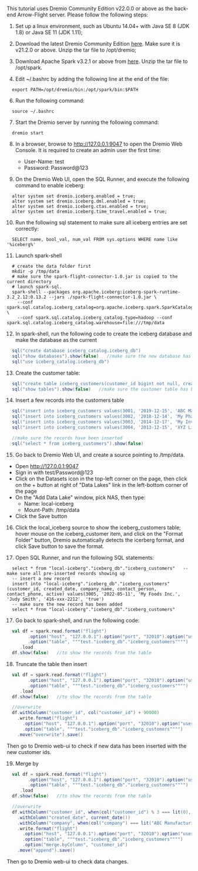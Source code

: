 This tutorial uses Dremio Community Edition v22.0.0 or above as the back-end Arrow-Flight server. Please follow the following steps:

1. Set up a linux environment, such as Ubuntu 14.04+ with Java SE 8 (JDK 1.8) or Java SE 11 (JDK 1.11);

2. Download the latest Dremio Community Edition [here](https://download.dremio.com/community-server/dremio-community-LATEST.tar.gz). Make sure it is v21.2.0 or above. Unzip the tar file to /opt/dremio;

3. Download Apache Spark v3.2.1 or above from [here](https://spark.apache.org/downloads.html). Unzip the tar file to /opt/spark.

4. Edit ~/.bashrc by adding the following line at the end of the file:
```shell
  export PATH=/opt/dremio/bin:/opt/spark/bin:$PATH
```

6. Run the following command:
```shell
  source ~/.bashrc
```

7. Start the Dremio server by running the following command:
```shell
  dremio start
```

8. In a browser, browse to http://127.0.0.1:9047 to open the Dremio Web Console. It is required to create an admin user the first time:
   - User-Name: test
   - Password: Password@123

9. On the Dremio Web UI, open the SQL Runner, and execute the following command to enable iceberg:
```roomsql
  alter system set dremio.iceberg.enabled = true;
  alter system set dremio.iceberg.dml.enabled = true;
  alter system set dremio.iceberg.ctas.enabled = true;
  alter system set dremio.iceberg.time_travel.enabled = true;
```

10. Run the following sql statement to make sure all iceberg entries are set correctly:
```roomsql
  SELECT name, bool_val, num_val FROM sys.options WHERE name like '%iceberg%'
```

11. Launch spark-shell
```shell
  # create the data folder first
  mkdir -p /tmp/data
  # make sure the spark-flight-connector-1.0.jar is copied to the current directory
  # launch spark-sql. 
  spark-shell --packages org.apache.iceberg:iceberg-spark-runtime-3.2_2.12:0.13.2 --jars ./spark-flight-connector-1.0.jar \
    --conf spark.sql.catalog.iceberg_catalog=org.apache.iceberg.spark.SparkCatalog \
    --conf spark.sql.catalog.iceberg_catalog.type=hadoop --conf spark.sql.catalog.iceberg_catalog.warehouse=file:///tmp/data
```

12. In spark-shell, run the following code to create the iceberg database and make the database as the current
```scala
  sql("create database iceberg_catalog.iceberg_db")
  sql("show databases").show(false)   //make sure the new database has been created.
  sql("use iceberg_catalog.iceberg_db")
```

13. Create the customer table:
```scala
  sql("create table iceberg_customers(customer_id bigint not null, created_date string not null, company_name string, contact_person string, contact_phone string, active boolean) using iceberg;")
  sql("show tables").show(false)   //make sure the customer table has been created.
```

14. Insert a few records into the customers table
```scala
  sql("insert into iceberg_customers values(3001, '2019-12-15', 'ABC Manufacturing', 'Jay Douglous', '123-xxx-1212', true)")
  sql("insert into iceberg_customers values(3002, '2018-12-14', 'My Pharma Corp.', 'Jessica Smith', '123-xxx-3652', true)")
  sql("insert into iceberg_customers values(3003, '2014-12-17', 'My Investors, Inc.', 'Chris Pandha', '123-xxx-6845', true)")
  sql("insert into iceberg_customers values(3004, '2013-12-15', 'XYZ Life Insurance, Inc.', 'Foster Ling', '123-xxx-9487', true)")

  //make sure the records have been inserted
  sql("select * from iceberg_customers").show(false)
```

15. Go back to Dremio Web UI, and create a source pointing to /tmp/data.
  - Open http://127.0.0.1:9047
  - Sign in with test/Password@123
  - Click on the Datasets icon in the top-left corner on the page, then click on the + button at right of "Data Lakes" link in the left-bottom corner of the page
  - On the "Add Data Lake" window, pick NAS, then type:
    - Name: local-iceberg
    - Mount-Path: /tmp/data
  - Click the Save button 

16. Click the local_iceberg source to show the iceberg_customers table; hover mouse on the iceberg_customer item, and click on the "Format Folder" button, Dremio automatically detects the icerberg format, and click Save button to save the format.

14. Open SQL Runner, and run the following SQL statements:
```roomsql
  select * from "local-iceberg"."iceberg_db"."iceberg_customers"   -- make sure all pre-inserted records showing up
  -- insert a new record
  insert into "local-iceberg"."iceberg_db"."iceberg_customers"(customer_id, created_date, company_name, contact_person, contact_phone, active) values(3005, '2022-05-11', 'My Foods Inc.', 'Judy Smith', '416-xxx-2212', 'true')
  -- make sure the new record has been added
  select * from "local-iceberg"."iceberg_db"."iceberg_customers" 
```

17. Go back to spark-shell, and run the following code:
```scala
  val df = spark.read.format("flight")
        .option("host", "127.0.0.1").option("port", "32010").option("user", "test").option("password", "Password@12345")
        .option("table", """test."iceberg_db"."iceberg_customers"""")
     .load
  df.show(false)   //to show the records from the table
```

18. Truncate the table then insert
```scala
  val df = spark.read.format("flight")
        .option("host", "127.0.0.1").option("port", "32010").option("user", "test").option("password", "Password@12345")
        .option("table", """test."iceberg_db"."iceberg_customers"""")
     .load
  df.show(false)   //to show the records from the table

  //overwrite
  df.withColumn("customer_id", col("customer_id") + 90000)
    .write.format("flight")
      .option("host", "127.0.0.1").option("port", "32010").option("user", "test").option("password", "Password@12345")
      .option("table", """test."iceberg_db"."iceberg_customers"""")
    .move("overwrite").save()
```
Then go to Dremio web-ui to check if new data has been inserted with the new customer ids.

19. Merge by
```scala
  val df = spark.read.format("flight")
        .option("host", "127.0.0.1").option("port", "32010").option("user", "test").option("password", "Password@12345")
        .option("table", """test."iceberg_db"."iceberg_customers"""")
     .load
  df.show(false)   //to show the records from the table

  //overwrite
  df.withColumn("customer_id", when(col("customer_id") % 3 === lit(0), col("customer_id") + 90000).otherwise(col("customer_id")))
    .withColumn("created_date", current_date())
    .withColumn("company", when(col("company") === lit("ABC Manufacturing"), lit("Central Bank")).otherwise(col("company")))
    .write.format("flight")
      .option("host", "127.0.0.1").option("port", "32010").option("user", "test").option("password", "Password@12345")
      .option("table", """test."iceberg_db"."iceberg_customers"""")
      .option("merge.byColumn", "customer_id")
    .move("append").save()
```
Then go to Dremio web-ui to check data changes.

